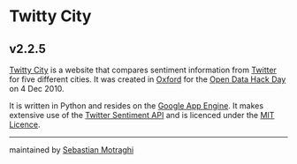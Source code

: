 Twitty City
===========
v2.2.5
----
[Twitty City][site] is a website that compares sentiment information from [Twitter][twitter] for five different cities. It was created in [Oxford][oxf] for the [Open Data Hack Day][hackday] on 4 Dec 2010.

It is written in Python and resides on the [Google App Engine][gae]. It makes extensive use of the [Twitter Sentiment API][sentiment] and is licenced under the [MIT Licence][mit].


---
maintained by [Sebastian Motraghi][me]

[site]: http://www.twitty-city.co.uk
[hackday]: http://lanyrd.com/2010/oxford-open-data-hack-day/
[oxf]: http://en.wikipedia.org/wiki/Oxford
[gae]: http://code.google.com/appengine/
[sentiment]: http://twittersentiment.appspot.com/
[twitter]: http://twitter.com
[me]: http://twitter.com/seb_m
[mit]: http://en.wikipedia.org/wiki/MIT_License